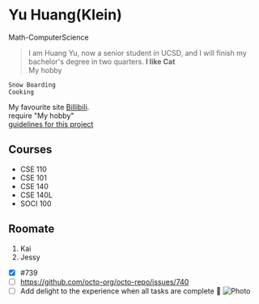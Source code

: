 # Yu Huang(Klein)
Math-ComputerScience
> I am Huang Yu, now a senior student in UCSD, and I will finish my bachelor's degree in two quarters.
**I like Cat**<br />
My hobby
```
Snow Boarding
Cooking
```
My favourite site [Billibili](https://www.bilibili.com/).<br />
require "My hobby"<br />
[guidelines for this project](./README.md)<br />
## Courses
- CSE 110
- CSE 101
- CSE 140
- CSE 140L
- SOCI 100
## Roomate
1. Kai
2. Jessy
- [x] #739
- [ ] https://github.com/octo-org/octo-repo/issues/740
- [ ] Add delight to the experience when all tasks are complete :tada:
![Photo](https://wx2.sinaimg.cn/mw1024/0066sHr2ly1g5qgh7qeijj30ty14a1ky.jpg)<br />